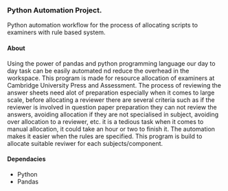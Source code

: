 ### Python Automation Project.

Python automation workflow for the process of allocating scripts to examiners with rule based system.

#### About
Using the power of pandas and python programming language our day to day task can be easily automated nd reduce the overhead in the workspace. This program is made for resource allocation of examiners at Cambridge University Press and Assessment. The process of reviewing the answer sheets need alot of preparation especially when it comes to large scale, before allocating a reviewer there are several criteria such as if the reviewer is involved in question paper preparation they can not review the answers, avoiding allocation if they are not specialised in subject, avoiding over allocation to a reviewer, etc. it is a tedious task when it comes to manual allocation, it could take an hour or two to finish it. The automation makes it easier when the rules are specified. This program is build to allocate suitable reviwer for each subjects/component.

#### Dependacies

* Python
* Pandas
